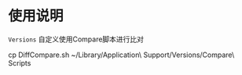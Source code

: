 # 使用说明


`Versions` 自定义使用Compare脚本进行比对

cp DiffCompare.sh ~/Library/Application\ Support/Versions/Compare\ Scripts
